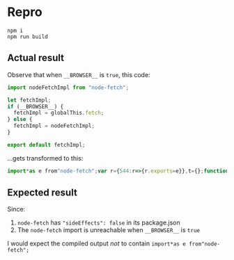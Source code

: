 # Repro

```
npm i
npm run build
```

## Actual result

Observe that when `__BROWSER__` is `true`, this code:

```ts
import nodeFetchImpl from "node-fetch";

let fetchImpl;
if (__BROWSER__) {
  fetchImpl = globalThis.fetch;
} else {
  fetchImpl = nodeFetchImpl;
}

export default fetchImpl;
```

…gets transformed to this:

```js
import*as e from"node-fetch";var r={544:r=>{r.exports=e}},t={};function o(e){var a=t[e];if(void 0!==a)return a.exports;var s=t[e]={exports:{}};return r[e](s,s.exports,o),s.exports}var a,s,p={};s=p,Object.defineProperty(s,"X",{value:!0}),o(544),a=globalThis.fetch,s.Z=a;var f=p.X,v=p.Z;export{f as __esModule,v as default};
```

## Expected result

Since:

1. `node-fetch` has `"sideEffects": false` in its package.json
2. The `node-fetch` import is unreachable when `__BROWSER__` is `true`

I would expect the compiled output _not_ to contain `import*as e from"node-fetch";`
